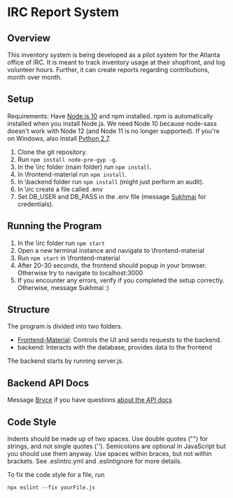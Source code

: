 # IRC Report System

## Overview

This inventory system is being developed as a pilot system for the Atlanta office of IRC. It is meant to track inventory usage at their shopfront, and log volunteer hours. Further, it can create reports regarding contributions, month over month.

## Setup
Requirements: Have [Node.js 10](https://nodejs.org/en/) and npm installed. npm is automatically installed when you install Node.js. We need Node 10 because node-sass doesn't work with Node 12 (and Node 11 is no longer supported). If you're on Windows, also install [Python 2.7](https://www.python.org/downloads/).

 1. Clone the git repository.
 2. Run `npm install node-pre-gyp -g`.
 3. In the \irc folder (main folder) run `npm install`.
 4. In \frontend-material run `npm install`.
 5. In \backend folder run `npm install` (might just perform an audit).
 6. In \irc create a file called .env
 7. Set DB_USER and DB_PASS in the .env file (message [Sukhmai](https://github.com/Sukhmai) for credentials).

## Running the Program
1. In the \irc folder run `npm start`
2. Open a new terminal instance and navigate to \frontend-material
3. Run `npm start` in \frontend-material
4. After 20-30 seconds, the frontend should popup in your browser. Otherwise try to navigate to localhost:3000
5. If you encounter any errors, verify if you completed the setup correctly. Otherwise, message Sukhmai :)

## Structure

The program is divided into two folders.

 - [Frontend-Material](https://github.com/GTBitsOfGood/irc/blob/master/frontend-material/README.md): Controls the UI and sends requests to the backend.
 - backend: Interacts with the database, provides data to the frontend

The backend starts by running server.js.

## Backend API Docs
Message [Bryce](https://github.com/Navbryce) if you have questions [about the API docs](https://app.swaggerhub.com/apis-docs/navbryce/irc/1.0.0)

## Code Style

Indents should be made up of two spaces. Use double quotes ("") for strings, and not single quotes (''). Semicolons are optional in JavaScript but you should use them anyway. Use spaces within braces, but not within brackets. See .eslintrc.yml and .eslintignore for more details.

To fix the code style for a file, run

```
npx eslint --fix yourFile.js
```